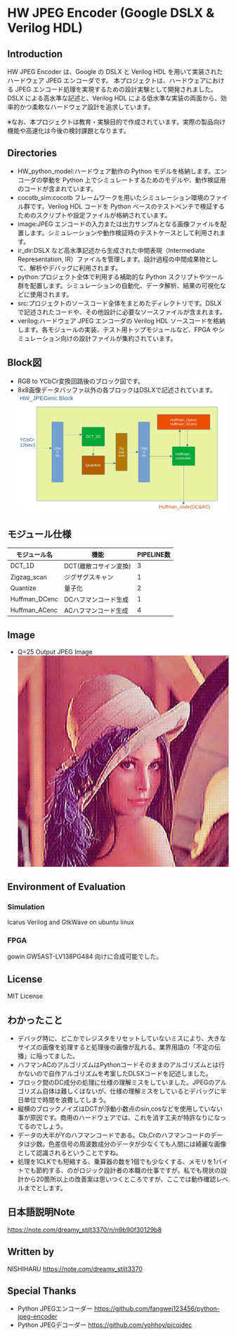# HW JPEG Encoder (Google DSLX & Verilog HDL)
## Introduction
HW JPEG Encoder は、Google の DSLX と Verilog HDL を用いて実装されたハードウェア JPEG エンコーダです。
本プロジェクトは、ハードウェアにおける JPEG エンコード処理を実現するための設計実験として開発されました。
DSLX による高水準な記述と、Verilog HDL による低水準な実装の両面から、効率的かつ柔軟なハードウェア設計を追求しています。

※なお、本プロジェクトは教育・実験目的で作成されています。実際の製品向け機能や高速化は今後の検討課題となります。

## Directories
- HW_python_model:ハードウェア動作の Python モデルを格納します。エンコーダの挙動を Python 上でシミュレートするためのモデルや、動作検証用のコードが含まれています。
- cocotb_sim:cocotb フレームワークを用いたシミュレーション環境のファイル群です。Verilog HDL コードを Python ベースのテストベンチで検証するためのスクリプトや設定ファイルが格納されています。
- image:JPEG エンコードの入力または出力サンプルとなる画像ファイルを配置します。シミュレーションや動作検証時のテストケースとして利用されます。
- ir_dir:DSLX など高水準記述から生成された中間表現（Intermediate Representation, IR）ファイルを管理します。設計過程の中間成果物として、解析やデバッグに利用されます。
- python:プロジェクト全体で利用する補助的な Python スクリプトやツール群を配置します。シミュレーションの自動化、データ解析、結果の可視化などに使用されます。
- src:プロジェクトのソースコード全体をまとめたディレクトリです。DSLX で記述されたコードや、その他設計に必要なソースファイルが含まれます。
- verilog:ハードウェア JPEG エンコーダの Verilog HDL ソースコードを格納します。各モジュールの実装、テスト用トップモジュールなど、FPGA やシミュレーション向けの設計ファイルが集約されています。

## Block図
- RGB to YCbCr変換回路後のブロック図です。
- 8x8画像データバッファ以外の各ブロックはDSLXで記述されています。
![回路ブロック図](image/HW_JPEGenc_block.jpg "Block図")

## モジュール仕様
| モジュール名    | 機能                    | PIPELINE数 |
|-----------------|-------------------------|------------|
| DCT_1D          | DCT(離散コサイン変換)  | 3          |
| Zigzag_scan     | ジグザグスキャン       | 1          |
| Quantize        | 量子化                 | 2          |
| Huffman_DCenc   | DCハフマンコード生成   | 1          |
| Huffman_ACenc   | ACハフマンコード生成   | 4          |

## Image
- Q=25 Output JPEG Image <br>
![サンプル画像](image/lena_q25_output.jpg "Output JPEG Image")
  
## Environment of Evaluation
### Simulation
Icarus Verilog and GtkWave on ubuntu linux

### FPGA
gowin GW5AST-LV138PG484 向けに合成可能でした。

## License
MIT License

## わかったこと
- デバッグ時に、どこかでレジスタをリセットしていないミスにより、大きなサイズの画像を処理すると処理後の画像が乱れる。業界用語の「不定の伝播」に陥ってました。
- ハフマンACのアルゴリズムはPythonコードそのままのアルゴリズムとは行かないので自作アルゴリズムを考案したDLSXコードを記述しました。
- ブロック間のDC成分の処理に仕様の理解ミスをしていました。JPEGのアルゴリズム自体は難しくはないが、仕様の理解ミスをしているとデバッグに半日単位で時間を浪費してしまう。
- 縦横のブロックノイズはDCTが浮動小数点のsin,cosなどを使用していない事が原因です。商用のハードウェアでは、これを消す工夫が特許なりになってるのでしょう。
- データの大半がYのハフマンコードである。Cb,Crのハフマンコードのデータは少数。色差信号の周波数成分のデータが少なくても人間には綺麗な画像として認識されるということですね。
- 処理を1CLKでも短縮する、乗算器の数を1個でも少なくする、メモリを1バイトでも節約する、のがロジック設計者の本職の仕事ですが。私でも現状の設計から20箇所以上の改善案は思いつくところですが、ここでは動作確認レベルまでとします。

## 日本語説明Note
https://note.com/dreamy_stilt3370/n/n9b90f30129b8

## Written by
NISHIHARU
https://note.com/dreamy_stilt3370

## Special Thanks
- Python JPEGエンコーダー https://github.com/fangwei123456/python-jpeg-encoder
- Python JPEGデコーダー https://github.com/yohhoy/picojdec
